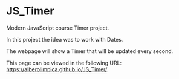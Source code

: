 # JS_Timer

Modern JavaScript course Timer project.

In this project the idea was to work with Dates.

The webpage will show a Timer that will be updated every second.

This page can be viewed in the following URL: 
https://alberolimpica.github.io/JS_Timer/
